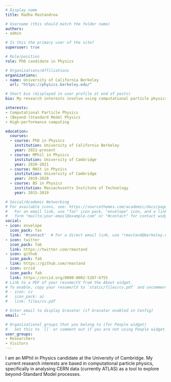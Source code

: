 ```yaml
---
# Display name
title: Radha Mastandrea

# Username (this should match the folder name)
authors:
- admin

# Is this the primary user of the site?
superuser: true

# Role/position
role: PhD candidate in Physics

# Organizations/Affiliations
organizations:
- name: University of California Berkeley
  url: "https://physics.berkeley.edu/"

# Short bio (displayed in user profile at end of posts)
bio: My research interests involve using computational particle physics as a tool to explore beyond-Standard Model processes.

interests:
- Computational Particle Physics
- (Beyond-)Standard Model Physics
- High-performance computing

education:
  courses:
  - course: PhD in Physics
    institution: University of California Berkeley
    year: 2021-present
  - course: MPhil in Physics
    institution: University of Cambridge
    year: 2020-2021
  - course: MASt in Physics
    institution: University of Cambridge
    year: 2019-2020
  - course: BS in Physics
    institution: Massachusetts Institute of Technology
    year: 2015-2019

# Social/Academic Networking
# For available icons, see: https://sourcethemes.com/academic/docs/page-builder/#icons
#   For an email link, use "fas" icon pack, "envelope" icon, and a link in the
#   form "mailto:your-email@example.com" or "#contact" for contact widget.
social:
- icon: envelope
  icon_pack: fas
  link: '#contact'  # For a direct email link, use "rmastand@berkeley.edu".
- icon: twitter
  icon_pack: fab
  link: https://twitter.com/rmastand
- icon: github
  icon_pack: fab
  link: https://github.com/rmastand
- icon: orcid
  icon_pack: fab
  link: https://orcid.org/0000-0002-5287-6755
# Link to a PDF of your resume/CV from the About widget.
# To enable, copy your resume/CV to `static/files/cv.pdf` and uncomment the lines below.
# - icon: cv
#   icon_pack: ai
#   link: files/cv.pdf

# Enter email to display Gravatar (if Gravatar enabled in Config)
email: ""

# Organizational groups that you belong to (for People widget)
#   Set this to `[]` or comment out if you are not using People widget.
user_groups:
- Researchers
- Visitors
---
```


I am an MPhil in Physics candidate at the University of Cambridge. My current research interests are based in computational particle physics, specifically in analysing CERN data (currently ATLAS) as a tool to explore beyond-Standard Model processes.


